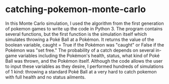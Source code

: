 # catching-pokemon-monte-carlo
In this Monte Carlo simulation, I used the algorithm from the first generation of pokemon games to write up the code in Python 3. The program contains several functions, but the first function is the simulation itself which simulates throwing a Poké Ball at a Pokémon. It returns the value of the boolean variable, caught = True if the Pokémon was "caught" or False if the Pokémon was "set free." The probability of a catch depends on several in-game variables including the Pokémon's health, status, what kind of Poké Ball was thrown, and the Pokémon itself. Although the code allows the user to input these variables as they desire, I performed hundreds of simulations of 1 kind: throwing a standard Poké Ball at a very hard to catch pokemon with full health and no status ailments.
